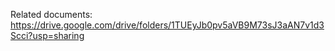 Related documents: https://drive.google.com/drive/folders/1TUEyJb0pv5aVB9M73sJ3aAN7v1d3Scci?usp=sharing

